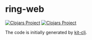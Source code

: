 # ring-web

[![Clojars Project](https://img.shields.io/clojars/v/org.lotuc/ring-web.svg)](https://clojars.org/org.lotuc/ring-web)
[![Clojars Project](https://img.shields.io/clojars/v/org.lotuc/ring-web.svg?include_prereleases)](https://clojars.org/org.lotuc/ring-web)

The code is initially generated by [kit-clj](https://kit-clj.github.io/).

